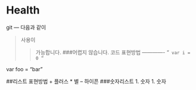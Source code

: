 # Health
git
—
다음과
같이
>사용이
>>가능합니다.
>###어렵지 않습니다.
코드 표현방법
————-
“`
var i = 0
“`

var foo = “bar”
<html> </html>
##리스트 표현방법
+ 플러스
* 별
– 하이픈
###숫자리스트
1. 숫자
1. 숫자
